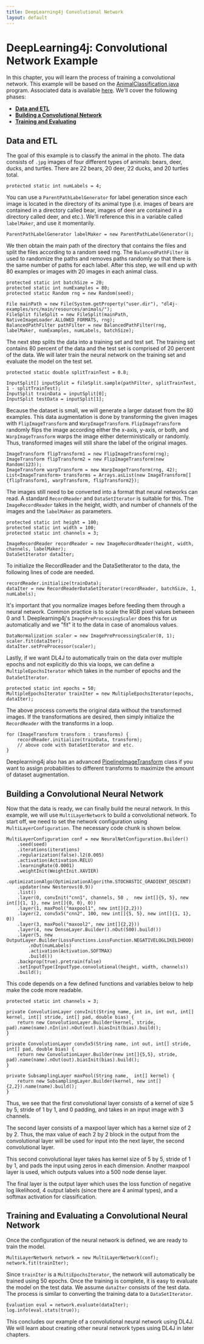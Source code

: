 ```yaml
---
title: DeepLearning4j Convolutional Network
layout: default
---
```


# DeepLearning4j: Convolutional Network Example

In this chapter, you will learn the process of training a convolutional network. This example will be based on the [AnimalClassification.java](https://github.com/deeplearning4j/dl4j-examples/blob/master/dl4j-examples/src/main/java/org/deeplearning4j/examples/convolution/AnimalsClassification.java) program. Associated data is available [here](https://github.com/deeplearning4j/dl4j-examples/tree/master/dl4j-examples/src/main/resources/animals). We'll cover the following phases:

- [**Data and ETL**](#ETL) 
- [**Building a Convolutional Network**](#Building) 
- [**Training and Evaluating**](#Training)  

## <a name="ETL">Data and ETL</a>

The goal of this example is to classify the animal in the photo. The data consists of `.jpg` images of four different types of animals: bears, deer, ducks, and turtles. There are 22 bears, 20 deer, 22 ducks, and 20 turtles total.

```
protected static int numLabels = 4;
```

You can use a `ParentPathLabelGenerator` for label generation since each image is located in the directory of its animal type (i.e. images of bears are contained in a directory called bear, images of deer are contained in a directory called deer, and etc.). We'll reference this in a variable called `labelMaker`, and use it momentarily.

```
ParentPathLabelGenerator labelMaker = new ParentPathLabelGenerator();
```

We then obtain the main path of the directory that contains the files and split the files according to a random seed rng. The `BalancedPathFilter` is used to randomize the paths and removes paths randomly so that there is the same number of paths for each label. After this step, we will end up with 80 examples or images with 20 images in each animal class.

```
protected static int batchSize = 20;
protected static int numExamples = 80;
protected static Random rng = new Random(seed);

File mainPath = new File(System.getProperty("user.dir"), "dl4j-examples/src/main/resources/animals/");
FileSplit fileSplit = new FileSplit(mainPath, NativeImageLoader.ALLOWED_FORMATS, rng);
BalancedPathFilter pathFilter = new BalancedPathFilter(rng, labelMaker, numExamples, numLabels, batchSize);
```

The next step splits the data into a training set and test set. The training set contains 80 percent of the data and the test set is comprised of 20 percent of the data. We will later train the neural network on the training set and evaluate the model on the test set.

```
protected static double splitTrainTest = 0.8;

InputSplit[] inputSplit = fileSplit.sample(pathFilter, splitTrainTest, 1 - splitTrainTest);
InputSplit trainData = inputSplit[0];
InputSplit testData = inputSplit[1];
```

Because the dataset is small, we will generate a larger dataset from the 80 examples. This data augmentation is done by transforming the given images with `FlipImageTransform` and `WarpImageTransform`. `FlipImageTransform` randomly flips the image according either the x-axis, y-axis, or both, and `WarpImageTransform` warps the image either deterministically or randomly. Thus, transformed images will still share the label of the original images.

```
ImageTransform flipTransform1 = new FlipImageTransform(rng);
ImageTransform flipTransform2 = new FlipImageTransform(new Random(123));
ImageTransform warpTransform = new WarpImageTransform(rng, 42);
List<ImageTransform> transforms = Arrays.asList(new ImageTransform[]{flipTransform1, warpTransform, flipTransform2});
```

The images still need to be converted into a format that neural networks can read. A standard `RecordReader` and `DataSetIterator` is suitable for this. The `ImageRecordReader` takes in the height, width, and number of channels of the images and the `labelMaker` as parameters.
   
```   
protected static int height = 100;
protected static int width = 100;
protected static int channels = 3;

ImageRecordReader recordReader = new ImageRecordReader(height, width, channels, labelMaker);
DataSetIterator dataIter;
```

To initialize the RecordReader and the DataSetIterator to the data, the following lines of code are needed. 

```
recordReader.initialize(trainData);
dataIter = new RecordReaderDataSetIterator(recordReader, batchSize, 1, numLabels);
```

It's important that you normalize images before feeding them through a neural network. Common practice is to scale the RGB pixel values between 0 and 1. Deeplearning4j's `ImagePreProcessingScaler` does this for us automatically and we "fit" it to the data in case of anomalous values. 

```
DataNormalization scaler = new ImagePreProcessingScaler(0, 1);
scaler.fit(dataIter);
dataIter.setPreProcessor(scaler);
```

Lastly, if we want DL4J to automatically train on the data over multiple epochs and not explicitly do this via loops, we can define a `MultipleEpochsIterator` which takes in the number of epochs and the `DataSetIterator`.

```
protected static int epochs = 50;
MultipleEpochsIterator trainIter = new MultipleEpochsIterator(epochs, dataIter);
```

The above process converts the original data without the transformed images. If the transformations are desired, then simply initialize the `RecordReader` with the transforms in a loop.

```
for (ImageTransform transform : transforms) {
    recordReader.initialize(trainData, transform);
    // above code with DataSetIterator and etc.
}
```

Deeplearning4j also has an advanced [PipelineImageTransform](https://github.com/deeplearning4j/DataVec) class if you want to assign probabilities to different transforms to maximize the amount of dataset augmentation.

## <a name="Building">Building a Convolutional Neural Network</a>

Now that the data is ready, we can finally build the neural network. In this example, we will use `MultiLayerNetwork` to build a convolutional network. To start off, we need to set the network configuration using `MultiLayerConfiguration`. The necessary code chunk is shown below.

```
MultiLayerConfiguration conf = new NeuralNetConfiguration.Builder()
    .seed(seed)
    .iterations(iterations)
    .regularization(false).l2(0.005) 
    .activation(Activation.RELU)
    .learningRate(0.0001)
    .weightInit(WeightInit.XAVIER)
    .optimizationAlgo(OptimizationAlgorithm.STOCHASTIC_GRADIENT_DESCENT)
    .updater(new Nesterovs(0.9))
    .list()
    .layer(0, convInit("cnn1", channels, 50 ,  new int[]{5, 5}, new int[]{1, 1}, new int[]{0, 0}, 0))
    .layer(1, maxPool("maxpool1", new int[]{2,2}))
    .layer(2, conv5x5("cnn2", 100, new int[]{5, 5}, new int[]{1, 1}, 0))
    .layer(3, maxPool("maxool2", new int[]{2,2}))
    .layer(4, new DenseLayer.Builder().nOut(500).build())
    .layer(5, new OutputLayer.Builder(LossFunctions.LossFunction.NEGATIVELOGLIKELIHOOD)
        .nOut(numLabels)
        .activation(Activation.SOFTMAX)
        .build())
    .backprop(true).pretrain(false)
    .setInputType(InputType.convolutional(height, width, channels))
    .build();
```

This code depends on a few defined functions and variables below to help make the code more readable.

```
protected static int channels = 3;

private ConvolutionLayer convInit(String name, int in, int out, int[] kernel, int[] stride, int[] pad, double bias) {
    return new ConvolutionLayer.Builder(kernel, stride, pad).name(name).nIn(in).nOut(out).biasInit(bias).build();
}

private ConvolutionLayer conv5x5(String name, int out, int[] stride, int[] pad, double bias) {
    return new ConvolutionLayer.Builder(new int[]{5,5}, stride, pad).name(name).nOut(out).biasInit(bias).build();
}

private SubsamplingLayer maxPool(String name,  int[] kernel) {
    return new SubsamplingLayer.Builder(kernel, new int[]{2,2}).name(name).build();
}
```

Thus, we see that the first convolutional layer consists of a kernel of size 5 by 5, stride of 1 by 1, and 0 padding, and takes in an input image with 3 channels. 

The second layer consists of a maxpool layer which has a kernel size of 2 by 2. Thus, the max value of each 2 by 2 block in the output from the convolutional layer will be used for input into the next layer, the second convolutional layer. 

This second convolutional layer takes has kernel size of 5 by 5, stride of 1 by 1, and pads the input using zeros in each dimension. Another maxpool layer is used, which outputs values into a 500 node dense layer. 

The final layer is the output layer which uses the loss function of negative log likelihood, 4 output labels (since there are 4 animal types), and a softmax activation for classification. 

## <a name="Training">Training and Evaluating a Convolutional Neural Network</a>

Once the configuration of the neural network is defined, we are ready to train the model. 

```
MultiLayerNetwork network = new MultiLayerNetwork(conf);
network.fit(trainIter);
```

Since `trainIter` is a `MultiEpochsIterator`, the network will automatically be trained using 50 epochs. Once the training is complete, it is easy to evaluate the model on the test data. We assume `dataIter` consists of the test data. The process is similar to converting the training data to a `DataSetIterator`.

```
Evaluation eval = network.evaluate(dataIter);
log.info(eval.stats(true));
```

This concludes our example of a convolutional neural network using DL4J. We will learn about creating other neural network types using DL4J in later chapters.
